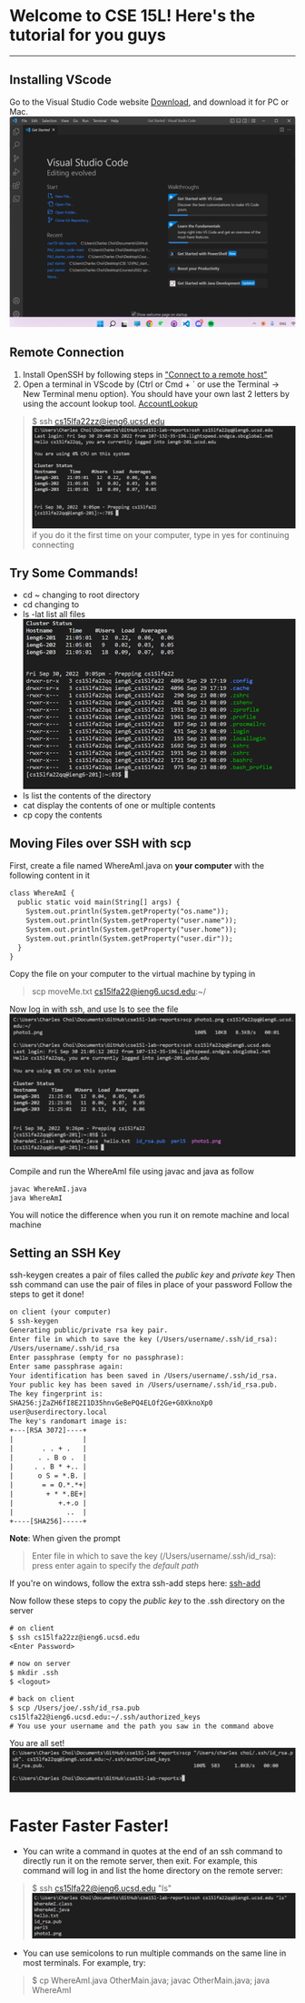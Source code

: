 # Welcome to CSE 15L! Here's the tutorial for you guys
---
## Installing VScode
Go to the Visual Studio Code website [Download](https://code.visualstudio.com/), and download it for PC or Mac.
![Image](VScodeImage.png)

## Remote Connection
1. Install OpenSSH by following steps in ["Connect to a remote host"](https://code.visualstudio.com/docs/remote/ssh#_connect-to-a-remote-host)
2. Open a terminal in VScode by (Ctrl or Cmd + ` or use the Terminal -> New Terminal menu option). You should have your own last 2 letters by using the account lookup tool. [AccountLookup](https://sdacs.ucsd.edu/~icc/index.php)
>$ ssh cs15lfa22zz@ieng6.ucsd.edu
![Image](remoteConnect1.png)
>if you do it the first time on your computer, type in yes for continuing connecting

## Try Some Commands!
* cd ~
changing to root directory
* cd
changing to 
* ls -lat
list all files
![Image](tryCommands.png)
* ls <directory>
list the contents of the directory
* cat
display the contents of one or multiple contents
* cp
copy the contents

## Moving Files over SSH with scp
First, create a file named WhereAmI.java on **your computer** with the following content in it

```
class WhereAmI {
  public static void main(String[] args) {
    System.out.println(System.getProperty("os.name"));
    System.out.println(System.getProperty("user.name"));
    System.out.println(System.getProperty("user.home"));
    System.out.println(System.getProperty("user.dir"));
  }
}
```
Copy the file on your computer to the virtual machine by typing in
> scp moveMe.txt cs15lfa22@ieng6.ucsd.edu:~/

Now log in with ssh, and use ls to see the file
![Image](ssh.png)

Compile and run the WhereAmI file using javac and java as follow

```
javac WhereAmI.java
java WhereAmI
```
You will notice the difference when you run it on remote machine and local machine

## Setting an SSH Key
ssh-keygen creates a pair of files called the *public key* and *private key*
Then ssh command can use the pair of files in place of your password
Follow the steps to get it done!
``` 
on client (your computer)
$ ssh-keygen
Generating public/private rsa key pair.
Enter file in which to save the key (/Users/username/.ssh/id_rsa): /Users/username/.ssh/id_rsa
Enter passphrase (empty for no passphrase): 
Enter same passphrase again: 
Your identification has been saved in /Users/username/.ssh/id_rsa.
Your public key has been saved in /Users/username/.ssh/id_rsa.pub.
The key fingerprint is:
SHA256:jZaZH6fI8E2I1D35hnvGeBePQ4ELOf2Ge+G0XknoXp0 user@userdirectory.local
The key's randomart image is:
+---[RSA 3072]----+
|                 |
|       . . + .   |
|      . . B o .  |
|     . . B * +.. |
|      o S = *.B. |
|       = = O.*.*+|
|        + * *.BE+|
|           +.+.o |
|             ..  |
+----[SHA256]-----+
```

**Note**: When given the prompt
> Enter file in which to save the key (/Users/username/.ssh/id_rsa):
press enter again to specify the *default path*

If you're on windows, follow the extra ssh-add steps here:
[ssh-add](https://docs.microsoft.com/en-us/windows-server/administration/openssh/openssh_keymanagement#user-key-generation)

Now follow these steps to copy the *public key* to the .ssh directory on the server
```
# on client
$ ssh cs15lfa22zz@ieng6.ucsd.edu
<Enter Password>
```

```
# now on server
$ mkdir .ssh
$ <logout>
```

```
# back on client
$ scp /Users/joe/.ssh/id_rsa.pub cs15lfa22@ieng6.ucsd.edu:~/.ssh/authorized_keys
# You use your username and the path you saw in the command above
```
You are all set!
![Image](keys.png)

# Faster Faster Faster!
* You can write a command in quotes at the end of an ssh command to directly run it on the remote server, then exit. For example, this command will log in and list the home directory on the remote server:
> $ ssh cs15lfa22@ieng6.ucsd.edu "ls"
![Image](faster1.png)
* You can use semicolons to run multiple commands on the same line in most terminals. For example, try:
> $ cp WhereAmI.java OtherMain.java; javac OtherMain.java; java WhereAmI